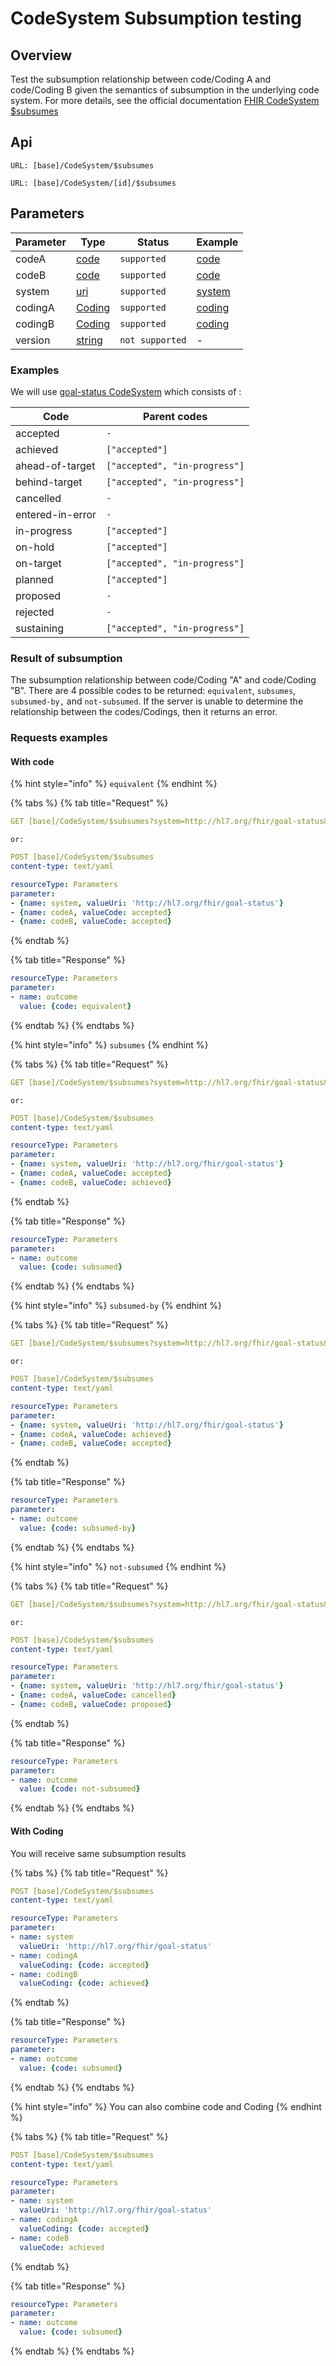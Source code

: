 # CodeSystem Subsumption testing

## Overview

Test the subsumption relationship between code/Coding A and code/Coding B given the semantics of subsumption in the underlying code system. For more details, see the official documentation [FHIR CodeSystem $subsumes](https://www.hl7.org/fhir/codesystem-operations.html#subsumes) 

## Api

```
URL: [base]/CodeSystem/$subsumes
```

```
URL: [base]/CodeSystem/[id]/$subsumes
```

## Parameters

| Parameter | Type                                                     | Status          | Example                                      |
| --------- | -------------------------------------------------------- | --------------- | -------------------------------------------- |
| codeA     | [code](https://www.hl7.org/fhir/datatypes.html#code)     | `supported`     | [code](subsumption-testing.md#with-code)     |
| codeB     | [code](https://www.hl7.org/fhir/datatypes.html#code)     | `supported`     | [code](subsumption-testing.md#with-code)     |
| system    | [uri](https://www.hl7.org/fhir/datatypes.html#uri)       | `supported`     | [system](subsumption-testing.md#with-code)   |
| codingA   | [Coding](https://www.hl7.org/fhir/datatypes.html#Coding) | `supported`     | [coding](subsumption-testing.md#with-coding) |
| codingB   | [Coding](https://www.hl7.org/fhir/datatypes.html#Coding) | `supported`     | [coding](subsumption-testing.md#with-coding) |
| version   | [string](https://www.hl7.org/fhir/datatypes.html#string) | `not supported` | -                                            |

### Examples

We will use [goal-status CodeSystem](https://www.hl7.org/fhir/codesystem-goal-status.html) which consists of :

| Code             | Parent codes                  |
| ---------------- | ----------------------------- |
| accepted         | `-`                           |
| achieved         | `["accepted"]`                |
| ahead-of-target  | `["accepted", "in-progress"]` |
| behind-target    | `["accepted", "in-progress"]` |
| cancelled        | `-`                           |
| entered-in-error | `-`                           |
| in-progress      | `["accepted"]`                |
| on-hold          | `["accepted"]`                |
| on-target        | `["accepted", "in-progress"]` |
| planned          | `["accepted"]`                |
| proposed         | `-`                           |
| rejected         | `-`                           |
| sustaining       | `["accepted", "in-progress"]` |

### Result of subsumption

The subsumption relationship between code/Coding "A" and code/Coding "B". There are 4 possible codes to be returned: `equivalent`, `subsumes`, `subsumed-by,` and `not-subsumed`. If the server is unable to determine the relationship between the codes/Codings, then it returns an error. 

### Requests examples

#### With code

{% hint style="info" %}
`equivalent`
{% endhint %}

{% tabs %}
{% tab title="Request" %}
```yaml
GET [base]/CodeSystem/$subsumes?system=http://hl7.org/fhir/goal-status&codeA=accepted&codeB=accepted
```

`or:`

```yaml
POST [base]/CodeSystem/$subsumes
content-type: text/yaml

resourceType: Parameters
parameter:
- {name: system, valueUri: 'http://hl7.org/fhir/goal-status'}
- {name: codeA, valueCode: accepted}
- {name: codeB, valueCode: accepted}
```
{% endtab %}

{% tab title="Response" %}
```yaml
resourceType: Parameters
parameter:
- name: outcome
  value: {code: equivalent}
```
{% endtab %}
{% endtabs %}

{% hint style="info" %}
`subsumes`
{% endhint %}

{% tabs %}
{% tab title="Request" %}
```yaml
GET [base]/CodeSystem/$subsumes?system=http://hl7.org/fhir/goal-status&codeA=accepted&codeB=achieved
```

`or:`

```yaml
POST [base]/CodeSystem/$subsumes
content-type: text/yaml

resourceType: Parameters
parameter:
- {name: system, valueUri: 'http://hl7.org/fhir/goal-status'}
- {name: codeA, valueCode: accepted}
- {name: codeB, valueCode: achieved}
```
{% endtab %}

{% tab title="Response" %}
```yaml
resourceType: Parameters
parameter:
- name: outcome
  value: {code: subsumed}
```
{% endtab %}
{% endtabs %}

{% hint style="info" %}
`subsumed-by`
{% endhint %}

{% tabs %}
{% tab title="Request" %}
```yaml
GET [base]/CodeSystem/$subsumes?system=http://hl7.org/fhir/goal-status&codeA=achieved&codeB=accepted
```

`or:`

```yaml
POST [base]/CodeSystem/$subsumes
content-type: text/yaml

resourceType: Parameters
parameter:
- {name: system, valueUri: 'http://hl7.org/fhir/goal-status'}
- {name: codeA, valueCode: achieved}
- {name: codeB, valueCode: accepted}
```
{% endtab %}

{% tab title="Response" %}
```yaml
resourceType: Parameters
parameter:
- name: outcome
  value: {code: subsumed-by}
```
{% endtab %}
{% endtabs %}

{% hint style="info" %}
`not-subsumed`
{% endhint %}

{% tabs %}
{% tab title="Request" %}
```yaml
GET [base]/CodeSystem/$subsumes?system=http://hl7.org/fhir/goal-status&codeA=cancelled&codeB=proposed
```

`or:`

```yaml
POST [base]/CodeSystem/$subsumes
content-type: text/yaml

resourceType: Parameters
parameter:
- {name: system, valueUri: 'http://hl7.org/fhir/goal-status'}
- {name: codeA, valueCode: cancelled}
- {name: codeB, valueCode: proposed}
```
{% endtab %}

{% tab title="Response" %}
```yaml
resourceType: Parameters
parameter:
- name: outcome
  value: {code: not-subsumed}
```
{% endtab %}
{% endtabs %}

#### With Coding

You will receive same subsumption results

{% tabs %}
{% tab title="Request" %}
```yaml
POST [base]/CodeSystem/$subsumes
content-type: text/yaml

resourceType: Parameters
parameter:
- name: system
  valueUri: 'http://hl7.org/fhir/goal-status'
- name: codingA
  valueCoding: {code: accepted}
- name: codingB
  valueCoding: {code: achieved}
```
{% endtab %}

{% tab title="Response" %}
```yaml
resourceType: Parameters
parameter:
- name: outcome
  value: {code: subsumed}
```
{% endtab %}
{% endtabs %}

{% hint style="info" %}
You can also combine code and Coding
{% endhint %}

{% tabs %}
{% tab title="Request" %}
```yaml
POST [base]/CodeSystem/$subsumes
content-type: text/yaml

resourceType: Parameters
parameter:
- name: system
  valueUri: 'http://hl7.org/fhir/goal-status'
- name: codingA
  valueCoding: {code: accepted}
- name: codeB
  valueCode: achieved
```
{% endtab %}

{% tab title="Response" %}
```yaml
resourceType: Parameters
parameter:
- name: outcome
  value: {code: subsumed}
```
{% endtab %}
{% endtabs %}

